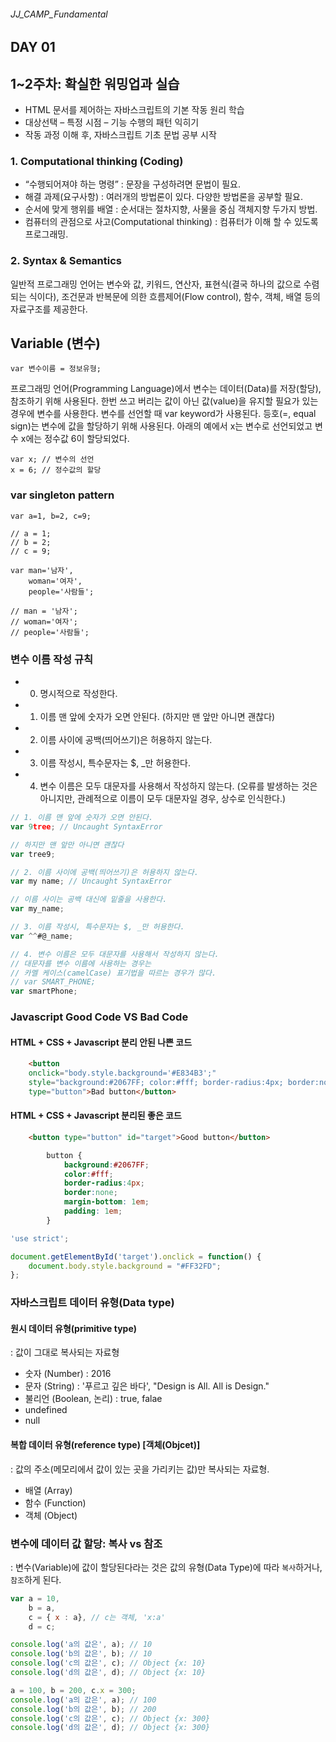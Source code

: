 ###### JJ_CAMP_Fundamental

## DAY 01

## 1~2주차: 확실한 워밍업과 실습
- HTML 문서를 제어하는 자바스크립트의 기본 작동 원리 학습
- 대상선택 – 특정 시점 – 기능 수행의 패턴 익히기
- 작동 과정 이해 후, 자바스크립트 기초 문법 공부 시작

### 1. Computational thinking (Coding)
- “수행되어져야 하는 명령” : 문장을 구성하려면 문법이 필요. 
- 해결 과제(요구사항) : 여러개의 방법론이 있다. 다양한 방법론을 공부할 필요.
- 순서에 맞게 행위를 배열 : 순서대는 절차지향, 사물을 중심 객체지향 두가지 방법. 
- 컴퓨터의 관점으로 사고(Computational thinking) : 컴퓨터가 이해 할 수 있도록 프로그래밍.

### 2. Syntax &amp; Semantics 
일반적 프로그래밍 언어는 변수와 값, 키워드, 연산자, 표현식(결국 하나의 값으로 수렴되는 식이다), 조건문과 반복문에 의한 흐름제어(Flow control), 함수, 객체, 배열 등의 자료구조를 제공한다.

## Variable (변수)

`var 변수이름 = 정보유형;`

프로그래밍 언어(Programming Language)에서 변수는 데이터(Data)를 저장(할당), 참조하기 위해 사용된다. 한번 쓰고 버리는 값이 아닌 값(value)을 유지할 필요가 있는 경우에 변수를 사용한다. 변수를 선언할 때 var keyword가 사용된다. 등호(=, equal sign)는 변수에 값을 할당하기 위해 사용된다. 아래의 예에서 x는 변수로 선언되었고 변수 x에는 정수값 6이 할당되었다.

```
var x; // 변수의 선언
x = 6; // 정수값의 할당
```

### var singleton pattern
```
var a=1, b=2, c=9;

// a = 1;
// b = 2;
// c = 9;

var man='남자', 
	woman='여자', 
	people='사람들';

// man = '남자';
// woman='여자';
// people='사람들';
```

### 변수 이름 작성 규칙
- 0. 명시적으로 작성한다.
- 1. 이름 맨 앞에 숫자가 오면 안된다. (하지만 맨 앞만 아니면 괜찮다)
- 2. 이름 사이에 공백(띄어쓰기)은 허용하지 않는다. 
- 3. 이름 작성시, 특수문자는 $, _만 허용한다.
- 4. 변수 이름은 모두 대문자를 사용해서 작성하지 않는다. 
	(오류를 발생하는 것은 아니지만, 관례적으로 이름이 모두 대문자일 경우, 상수로 인식한다.)

```javascript
// 1. 이름 맨 앞에 숫자가 오면 안된다. 
var 9tree; // Uncaught SyntaxError

// 하지만 맨 앞만 아니면 괜찮다
var tree9;

// 2. 이름 사이에 공백(띄어쓰기)은 허용하지 않는다. 
var my name; // Uncaught SyntaxError

// 이름 사이는 공백 대신에 밑줄을 사용한다.
var my_name;

// 3. 이름 작성시, 특수문자는 $, _만 허용한다.
var ^^#@_name;

// 4. 변수 이름은 모두 대문자를 사용해서 작성하지 않는다. 
// 대문자를 변수 이름에 사용하는 경우는
// 카멜 케이스(camelCase) 표기법을 따르는 경우가 많다.
// var SMART_PHONE;
var smartPhone;

```

### Javascript Good Code VS Bad Code
#### HTML + CSS + Javascript 분리 안된 나쁜 코드

```html
	<button 
	onclick="body.style.background='#E834B3';" 
	style="background:#2067FF; color:#fff; border-radius:4px; border:none;"
	type="button">Bad button</button>

```

#### HTML + CSS + Javascript 분리된 좋은 코드
```html
	<button type="button" id="target">Good button</button>
```

```css
		button {
			background:#2067FF; 
			color:#fff; 
			border-radius:4px; 
			border:none;
			margin-bottom: 1em;
			padding: 1em;
		}
```

```javascript
'use strict';

document.getElementById('target').onclick = function() {
	document.body.style.background = "#FF32FD";
};
```

### 자바스크립트 데이터 유형(Data type) 
#### 원시 데이터 유형(primitive type)
: 값이 그대로 복사되는 자료형

- 숫자 (Number) : 2016
- 문자 (String) : '푸르고 깊은 바다', "Design is All. All is Design."
- 불리언 (Boolean, 논리) : true, falae
- undefined
- null

#### 복합 데이터 유형(reference type) [객체(Objcet)]
: 값의 주소(메모리에서 값이 있는 곳을 가리키는 값)만 복사되는 자료형. 

- 배열 (Array)
- 함수 (Function)
- 객체 (Object)

### 변수에 데이터 값 할당: 복사 vs 참조
: 변수(Variable)에 값이 할당된다라는 것은 값의 유형(Data Type)에 따라 `복사`하거나, `참조`하게 된다.

```javascript
var a = 10, 
	b = a,
	c = { x : a}, // c는 객체, 'x:a'
	d = c;

console.log('a의 값은', a); // 10
console.log('b의 값은', b); // 10 
console.log('c의 값은', c); // Object {x: 10}
console.log('d의 값은', d); // Object {x: 10}

a = 100, b = 200, c.x = 300;
console.log('a의 값은', a); // 100
console.log('b의 값은', b); // 200
console.log('c의 값은', c); // Object {x: 300}
console.log('d의 값은', d); // Object {x: 300}
```